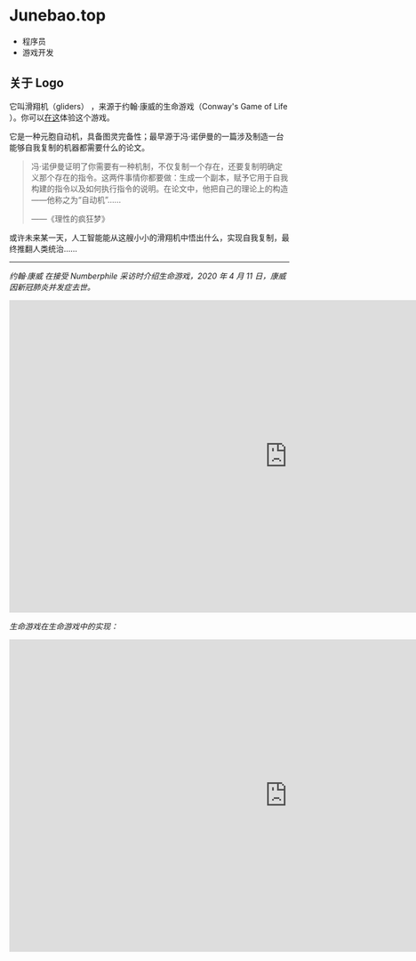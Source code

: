 # Junebao.top

* 程序员
* 游戏开发

## 关于 Logo

它叫滑翔机（gliders） ，来源于约翰·康威的生命游戏（Conway's Game of Life ）。你可以[在这](https://wavjaby.github.io/GameOfLife/)体验这个游戏。

它是一种元胞自动机，具备图灵完备性；最早源于冯·诺伊曼的一篇涉及制造一台能够自我复制的机器都需要什么的论文。

> 冯·诺伊曼证明了你需要有一种机制，不仅复制一个存在，还要复制明确定义那个存在的指令。这两件事情你都要做：生成一个副本，赋予它用于自我构建的指令以及如何执行指令的说明。在论文中，他把自己的理论上的构造——他称之为“自动机”……
> 
> ——《理性的疯狂梦》

或许未来某一天，人工智能能从这艘小小的滑翔机中悟出什么，实现自我复制，最终推翻人类统治……


---
*约翰·康威 在接受 Numberphile 采访时介绍生命游戏，2020 年 4 月 11 日，康威因新冠肺炎并发症去世。*
<iframe width="1000" height="562" src="https://www.youtube.com/embed/R9Plq-D1gEk" title="Inventing Game of Life (John Conway) - Numberphile" frameborder="0" allow="accelerometer; autoplay; clipboard-write; encrypted-media; gyroscope; picture-in-picture; web-share" referrerpolicy="strict-origin-when-cross-origin" allowfullscreen></iframe>

*生命游戏在生命游戏中的实现：*
<iframe width="1000" height="562" src="https://www.youtube.com/embed/xP5-iIeKXE8" title="Life in life" frameborder="0" allow="accelerometer; autoplay; clipboard-write; encrypted-media; gyroscope; picture-in-picture; web-share" referrerpolicy="strict-origin-when-cross-origin" allowfullscreen></iframe>

